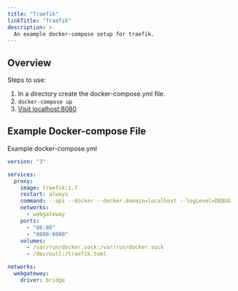 ```yaml
---
title: "Traefik"
linkTitle: "Traefik"
description: >
  An example docker-compose setup for traefik.
---
```

<!-- date: 2023-03-17T00:12:00-05:00 -->


## Overview

Steps to use:

1.  In a directory create the docker-compose.yml file.
1.  `docker-compose up`
1.  [Visit localhost:8080](http://localhost:8080)

## Example Docker-compose File

Example docker-compose.yml

```yaml
version: "3"

services:
  proxy:
    image: traefik:1.7
    restart: always
    command: --api --docker --docker.domain=localhost --logLevel=DEBUG
    networks:
      - webgateway
    ports:
      - "80:80"
      - "8080:8080"
    volumes:
      - /var/run/docker.sock:/var/run/docker.sock
      - /dev/null:/traefik.toml

networks:
  webgateway:
    driver: bridge
```

<!-- ## References -->

<!-- Format for online resources: -->
<!-- Author Last Name, First Name. “Title of Work.” Title of Site, Sponsor or -->
<!-- Publisher (include only if different from website title or author), Date of -->
<!-- Publication or Update Date, URL. Accessed Date (only if no date of publication -->
<!-- or update date). -->

